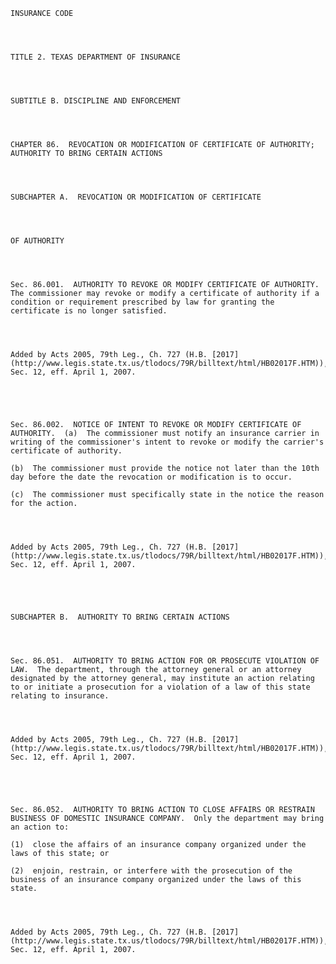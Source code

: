 ﻿
    
    
    	
    					
    
    
    INSURANCE CODE
    
      
    
    
    TITLE 2. TEXAS DEPARTMENT OF INSURANCE
    
      
    
    
    SUBTITLE B. DISCIPLINE AND ENFORCEMENT
    
      
    
    
    CHAPTER 86.  REVOCATION OR MODIFICATION OF CERTIFICATE OF AUTHORITY; AUTHORITY TO BRING CERTAIN ACTIONS
    
      
    
    
    SUBCHAPTER A.  REVOCATION OR MODIFICATION OF CERTIFICATE
    
      
    
    
    OF AUTHORITY
    
      
    
    
    Sec. 86.001.  AUTHORITY TO REVOKE OR MODIFY CERTIFICATE OF AUTHORITY.  The commissioner may revoke or modify a certificate of authority if a condition or requirement prescribed by law for granting the certificate is no longer satisfied.
    
    
    
    
    Added by Acts 2005, 79th Leg., Ch. 727 (H.B. [2017](http://www.legis.state.tx.us/tlodocs/79R/billtext/html/HB02017F.HTM)), Sec. 12, eff. April 1, 2007.
    
    
    
    
    
    Sec. 86.002.  NOTICE OF INTENT TO REVOKE OR MODIFY CERTIFICATE OF AUTHORITY.  (a)  The commissioner must notify an insurance carrier in writing of the commissioner's intent to revoke or modify the carrier's certificate of authority.
    
    (b)  The commissioner must provide the notice not later than the 10th day before the date the revocation or modification is to occur.
    
    (c)  The commissioner must specifically state in the notice the reason for the action.
    
    
    
    
    Added by Acts 2005, 79th Leg., Ch. 727 (H.B. [2017](http://www.legis.state.tx.us/tlodocs/79R/billtext/html/HB02017F.HTM)), Sec. 12, eff. April 1, 2007.
    
    
    
    
    
    SUBCHAPTER B.  AUTHORITY TO BRING CERTAIN ACTIONS
    
      
    
    
    Sec. 86.051.  AUTHORITY TO BRING ACTION FOR OR PROSECUTE VIOLATION OF LAW.  The department, through the attorney general or an attorney designated by the attorney general, may institute an action relating to or initiate a prosecution for a violation of a law of this state relating to insurance.
    
    
    
    
    Added by Acts 2005, 79th Leg., Ch. 727 (H.B. [2017](http://www.legis.state.tx.us/tlodocs/79R/billtext/html/HB02017F.HTM)), Sec. 12, eff. April 1, 2007.
    
    
    
    
    
    Sec. 86.052.  AUTHORITY TO BRING ACTION TO CLOSE AFFAIRS OR RESTRAIN BUSINESS OF DOMESTIC INSURANCE COMPANY.  Only the department may bring an action to:
    
    (1)  close the affairs of an insurance company organized under the laws of this state; or
    
    (2)  enjoin, restrain, or interfere with the prosecution of the business of an insurance company organized under the laws of this state.
    
    
    
    
    Added by Acts 2005, 79th Leg., Ch. 727 (H.B. [2017](http://www.legis.state.tx.us/tlodocs/79R/billtext/html/HB02017F.HTM)), Sec. 12, eff. April 1, 2007.
    
    
    
    
    				
